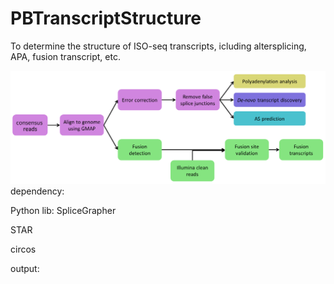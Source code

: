 # PBTranscriptStructure
To determine the structure of ISO-seq transcripts, icluding altersplicing, APA, fusion transcript, etc.

![Alt text](examplePlots/gene_structure_annot.png?raw=true)
dependency:

Python lib: SpliceGrapher

STAR

circos

output:
